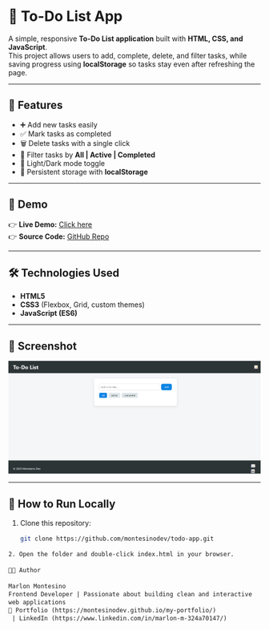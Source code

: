 # 📝 To-Do List App

A simple, responsive **To-Do List application** built with **HTML, CSS, and JavaScript**.  
This project allows users to add, complete, delete, and filter tasks, while saving progress using **localStorage** so tasks stay even after refreshing the page.

---

## 🚀 Features
- ➕ Add new tasks easily  
- ✅ Mark tasks as completed  
- 🗑️ Delete tasks with a single click  
- 🔎 Filter tasks by **All | Active | Completed**  
- 🌙 Light/Dark mode toggle  
- 💾 Persistent storage with **localStorage**

---

## 🎨 Demo
👉 **Live Demo:** [Click here](https://montesinodev.github.io/todo-app/)  
👉 **Source Code:** [GitHub Repo](https://github.com/montesinodev/todo-app)

---

## 🛠️ Technologies Used
- **HTML5**
- **CSS3** (Flexbox, Grid, custom themes)
- **JavaScript (ES6)**

---

## 📸 Screenshot
![To-Do App Screenshot](/images/screenshot.png)


---

## 📂 How to Run Locally
1. Clone this repository:
   ```bash
   git clone https://github.com/montesinodev/todo-app.git
```
2. Open the folder and double-click index.html in your browser.

👨‍💻 Author

Marlon Montesino
Frontend Developer | Passionate about building clean and interactive web applications
🔗 Portfolio (https://montesinodev.github.io/my-portfolio/) 
 | LinkedIn (https://www.linkedin.com/in/marlon-m-324a70147/)
